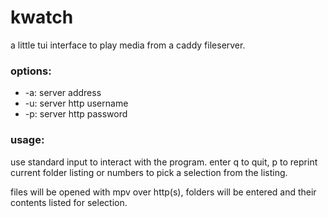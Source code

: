 # kwatch

a little tui interface to play media from a caddy fileserver.

### options:

* -a: server address
* -u: server http username
* -p: server http password

### usage:

use standard input to interact with the program. enter q to quit, p to reprint current folder listing or numbers to pick a selection from the listing.

files will be opened with mpv over http(s), folders will be entered and their contents listed for selection.
